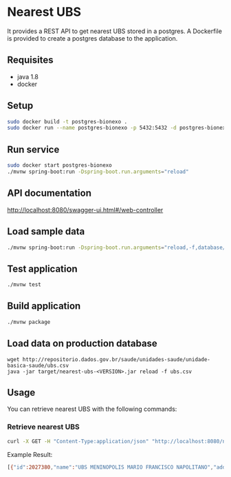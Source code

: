 <!--
title: 'nearest-ubs'
description: 'Locate nearest UBS Web API'
layout: Doc
framework: v1
language: java
authorLink: 'https://github.com/ddiasweb'
authorName: 'Décio Dias'
authorAvatar: 'https://avatars3.githubusercontent.com/u/298960?s=140&v=4'
-->
# Nearest UBS

It provides a REST API to get nearest UBS stored in a postgres. A Dockerfile is provided to create a postgres database to the application.

## Requisites

- java 1.8
- docker

## Setup

```bash
sudo docker build -t postgres-bionexo .
sudo docker run --name postgres-bionexo -p 5432:5432 -d postgres-bionexo
```

## Run service

```bash
sudo docker start postgres-bionexo
./mvnw spring-boot:run -Dspring-boot.run.arguments="reload"
```

## API documentation

[http://localhost:8080/swagger-ui.html#/web-controller](http://localhost:8080/swagger-ui.html#/web-controller)


## Load sample data

```bash
./mvnw spring-boot:run -Dspring-boot.run.arguments="reload,-f,database/ubs-sample.csv"
```

## Test application

```bash
./mvnw test
```

## Build application

```bash
./mvnw package
```

## Load data on production database
```
wget http://repositorio.dados.gov.br/saude/unidades-saude/unidade-basica-saude/ubs.csv
java -jar target/nearest-ubs-<VERSION>.jar reload -f ubs.csv
```

## Usage

You can retrieve nearest UBS with the following commands:

### Retrieve nearest UBS

```bash
curl -X GET -H "Content-Type:application/json" "http://localhost:8080/nearest?location=-23.591210,-46.686830&radius=5000"
```

Example Result:

```bash
[{"id":2027380,"name":"UBS MENINOPOLIS MARIO FRANCISCO NAPOLITANO","address":"RUA OSCAR GOMES CARDIM","city":"São Paulo","phone":"1150961058","geocode":{"long":-46.687686920166016,"lat":-23.620895385742188},"scores":{"scores_size":2,"scores_adaptation_for_seniors":1,"scores_medical_equipament":1,"scores_medicine":2}}]
```
